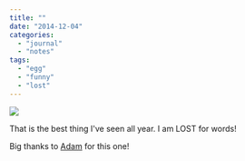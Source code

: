 ```yaml
---
title: ""
date: "2014-12-04"
categories: 
  - "journal"
  - "notes"
tags: 
  - "egg"
  - "funny"
  - "lost"
---
```


[![](images/I-was-LOST.jpeg)](http://davidpeach.co.uk/wp-content/uploads/2021/03/I-was-LOST.jpeg)

That is the best thing I've seen all year. I am LOST for words!

Big thanks to [Adam](https://blog.esterling.co.uk/author/adam-egginton/) for this one!
